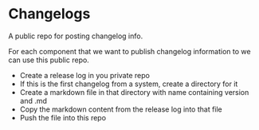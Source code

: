 # Changelogs
A public repo for posting changelog info.

For each component that we want to publish changelog information to we can use this public repo.

* Create a release log in you private repo
* If this is the first changelog from a system, create a directory for it
* Create a markdown file in that directory with name containing version and .md
* Copy the markdown content from the release log into that file
* Push the file into this repo
